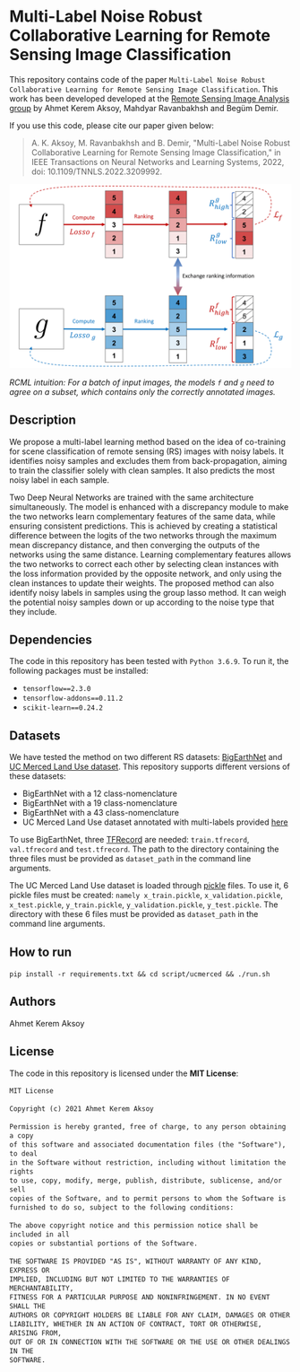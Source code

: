 # Multi-Label Noise Robust Collaborative Learning for Remote Sensing Image Classification

This repository contains code of the paper `Multi-Label Noise Robust Collaborative Learning for Remote Sensing Image Classification`. This work has been developed developed at the [Remote Sensing Image Analysis group](https://www.rsim.tu-berlin.de/menue/remote_sensing_image_analysis_group/) by Ahmet Kerem Aksoy, Mahdyar Ravanbakhsh and Begüm Demir.

If you use this code, please cite our paper given below:
> A. K. Aksoy, M. Ravanbakhsh and B. Demir, "Multi-Label Noise Robust Collaborative Learning for Remote Sensing Image Classification," in IEEE Transactions on Neural Networks and Learning Systems, 2022, doi: 10.1109/TNNLS.2022.3209992.

![](images/swap_v2-1.png)

_RCML intuition: For a batch of input images, the models `f` and `g` need to agree on a subset, which contains only the correctly annotated images._

## Description

We propose a multi-label learning method based on the idea of co-training for scene classification of remote sensing (RS) images with noisy labels. It identifies noisy samples and excludes them from back-propagation, aiming to train the classifier solely with clean samples. It also predicts the most noisy label in each sample.

Two Deep Neural Networks are trained with the same architecture simultaneously. The model is enhanced with a discrepancy module to make the two networks learn complementary features of the same data, while ensuring consistent predictions. This is achieved by creating a statistical difference between the logits of the two networks through the maximum mean discrepancy distance, and then converging the outputs of the networks using the same distance. Learning complementary features allows the two networks to correct each other by selecting clean instances with the loss information provided by the opposite network, and only using the clean instances to update their weights. The proposed method can also identify noisy labels in samples using the group lasso method. It can weigh the potential noisy samples down or up according to the noise type that they include.

## Dependencies
The code in this repository has been tested with `Python 3.6.9`. To run it, the following packages must be installed:
- `tensorflow==2.3.0`
- `tensorflow-addons==0.11.2`
- `scikit-learn==0.24.2`


## Datasets
We have tested the method on two different RS datasets: [BigEarthNet](http://bigearth.net/) and [UC Merced Land Use dataset](http://weegee.vision.ucmerced.edu/datasets/landuse.html). This repository supports different versions of these datasets:
- BigEarthNet with a 12 class-nomenclature
- BigEarthNet with a 19 class-nomenclature
- BigEarthNet with a 43 class-nomenclature
- UC Merced Land Use dataset annotated with multi-labels provided [here](https://bigearth.eu/datasets)

To use BigEarthNet, three [TFRecord](https://www.tensorflow.org/tutorials/load_data/tfrecord) are needed: `train.tfrecord`, `val.tfrecord` and `test.tfrecord`. The path to the directory containing the three files must be provided as `dataset_path` in the command line arguments.

The UC Merced Land Use dataset is loaded through [pickle](https://docs.python.org/3/library/pickle.html) files. To use it, 6 pickle files must be created: `namely x_train.pickle`, `x_validation.pickle`, `x_test.pickle`, `y_train.pickle`, `y_validation.pickle`, `y_test.pickle`. The directory with these 6 files must be provided as `dataset_path` in the command line arguments.

## How to run
`pip install -r requirements.txt && cd script/ucmerced && ./run.sh`

## Authors
Ahmet Kerem Aksoy

## License
The code in this repository is licensed under the **MIT License**:

```
MIT License

Copyright (c) 2021 Ahmet Kerem Aksoy

Permission is hereby granted, free of charge, to any person obtaining a copy
of this software and associated documentation files (the "Software"), to deal
in the Software without restriction, including without limitation the rights
to use, copy, modify, merge, publish, distribute, sublicense, and/or sell
copies of the Software, and to permit persons to whom the Software is
furnished to do so, subject to the following conditions:

The above copyright notice and this permission notice shall be included in all
copies or substantial portions of the Software.

THE SOFTWARE IS PROVIDED "AS IS", WITHOUT WARRANTY OF ANY KIND, EXPRESS OR
IMPLIED, INCLUDING BUT NOT LIMITED TO THE WARRANTIES OF MERCHANTABILITY,
FITNESS FOR A PARTICULAR PURPOSE AND NONINFRINGEMENT. IN NO EVENT SHALL THE
AUTHORS OR COPYRIGHT HOLDERS BE LIABLE FOR ANY CLAIM, DAMAGES OR OTHER
LIABILITY, WHETHER IN AN ACTION OF CONTRACT, TORT OR OTHERWISE, ARISING FROM,
OUT OF OR IN CONNECTION WITH THE SOFTWARE OR THE USE OR OTHER DEALINGS IN THE
SOFTWARE.
```
